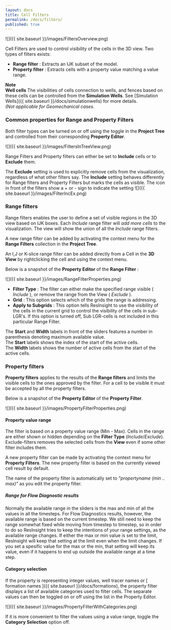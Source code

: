 ```yaml
---
layout: docs
title: Cell Filters
permalink: /docs/filters/
published: true
---
```

![]({{ site.baseurl }}/images/FiltersOverview.png)

Cell Filters are used to control visibility of the cells in the 3D view. Two types of filters exists:

- **Range filter**     : Extracts an IJK subset of the model.
- **Property filter**  : Extracts cells with a property value matching a value range.

<div class="note">
<b>Note</b><br>
<b>Well cells</b> The visibilities of cells connection to wells, and fences based on these cells can be controlled from the <b>Simulation Wells</b>. See [Simulation Wells]({{ site.baseurl }}/docs/simulationwells) for more details.<br> 
<i>(Not applicable for Geomechanical cases.</i>
</div>

### Common properties for Range and Property Filters

Both filter types can be turned on or off using the toggle in the **Project Tree** and controlled from their corresponding **Property Editor**.

![]({{ site.baseurl }}/images/FiltersInTreeView.png)

Range Filters and Property filters can either be set to **Include** cells or to **Exclude** them. 

The **Exclude** setting is used to explicitly remove cells from the visualization, regardless of what other filters say. 
The **Include** setting behaves differently for Range filters and Property Filters but marks the cells as visible.
The icon in front of the filters show a + or - sign to indicate the setting ![]({{ site.baseurl }}/images/FilterIncEx.png)


### Range filters

Range filters enables the user to define a set of visible regions in the 3D view based on IJK boxes.
Each *Include* range filter will *add more cells* to the visualization. The view will show the union of all the *Include* range filters.

A new range filter can be added by activating the context menu for the **Range Filters** collection in the **Project Tree**. 

<div class="note">
An I,J or K-slice range filter can be added directly from a Cell in the <b>3D View</b> by rightclicking the cell and using the context menu. 
</div>

Below is a snapshot of the **Property Editor** of the **Range Filter** :

![]({{ site.baseurl }}/images/RangeFilterProperties.png)

 - **Filter Type** : The filter can either make the specified range visible ( *Include* ), or remove the range from the View ( *Exclude* ).
 - **Grid** :  This option selects which of the grids the range is addressing.
 - **Apply to Subgrids** : This option tells ResInsight to use the visibility of the cells in the current grid to control the visibility of the cells in sub-LGR's. If this option is turned off, Sub LGR-cells is not included in this particular Range Filter.  
 
The **Start** and **Width** labels in front of the sliders features a number in parenthesis denoting maximum available value.<br>
The **Start** labels shows the index of the start of the active cells.<br>
The **Width** labels shows the number of active cells from the start of the active cells.

### Property filters

**Property filters** applies to the results of the **Range filters** and limits the visible cells to the ones approved by the filter. For a cell to be visible it must be accepted by all the property filters. 

Below is a snapshot of the **Property Editor** of the **Property Filter**.
  
![]({{ site.baseurl }}/images/PropertyFilterProperties.png)

#### Property value range
The filter is based on a property value range (Min - Max). Cells in the range are either shown or hidden depending on the **Filter Type** (*Include*/*Exclude*). Exclude-filters removes the selected cells from the **View** even if some other filter includes them.

A new property filter can be made by activating the context menu for **Property Filters**. The new property filter is based on the currently viewed cell result by default.

The name of the property filter is automatically set to *"propertyname (min .. max)"* as you edit the property filter.

##### Range for Flow Diagnostic results
Normally the available range in the sliders is the max and min of all the values in all the timesteps. For Flow Diagnostics results, however, the available range is based on the current timestep. We still need to keep the range somewhat fixed while moving from timestep to timestep, so in order to do so ResInsight tries to keep the intentions of your range settings, as the available range changes. If either the max or min value is set to the limit, ResInsight will keep that setting at the limit even when the limit changes. If you set a spesific value for the max or the min, that setting will keep its value, even if it happens to end up outside the available range at a time step.   

#### Category selection
If the property is representing integer values, well tracer names or [ formation names ]({{ site.baseurl }}/docs/formations), the property filter displays a list of available categories used to filter cells. The separate values can then be toggled on or off using the list in the Property Editor.

![]({{ site.baseurl }}/images/PropertyFilterWithCategories.png)

If it is more convenient to filter the values using a value range, toggle the **Category Selection** option off.

